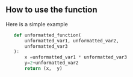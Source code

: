 ## How to use the function

Here is a simple example

```python
   def unformatted_function(
       unformatted_var1, unformatted_var2,
       unformatted_var3
   ):
       x =unformatted_var1 * unformatted_var3
       y=2+unformatted_var2
       return (x,  y)
```
